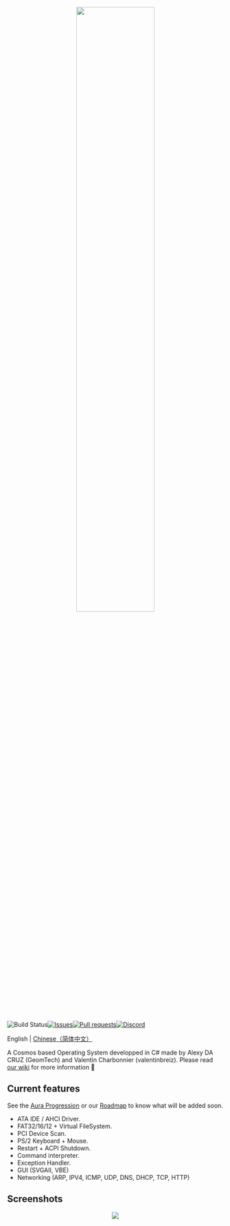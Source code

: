 <p align="center"><img width=60% src="https://raw.githubusercontent.com/aura-systems/Aura-Operating-System/master/ARTWORK/auralogo.png"></p>

![Build Status](https://github.com/aura-systems/Aura-Operating-System/workflows/.NET%20Core/badge.svg)[![Issues](https://img.shields.io/github/issues/aura-systems/Aura-Operating-System.svg)](https://github.com/aura-systems/Aura-Operating-System/issues)[![Pull requests](https://img.shields.io/github/issues-pr/aura-systems/Aura-Operating-System.svg)](https://github.com/aura-systems/Aura-Operating-System/pulls)[![Discord](https://img.shields.io/badge/join%20us%20on-discord-blue.svg)](https://discord.gg/DFbAtVA)

English | [Chinese（简体中文）](https://github.com/aura-systems/Aura-Operating-System/blob/master/README_CN.md)

A Cosmos based Operating System developped in C# made by Alexy DA CRUZ (GeomTech) and Valentin Charbonnier (valentinbreiz). Please read [our wiki](https://github.com/aura-systems/Aura-Operating-System/wiki) for more information 🌼

## Current features
See the [Aura Progression](https://github.com/aura-systems/Aura-Operating-System/projects/4) or our [Roadmap](https://github.com/aura-systems/Aura-Operating-System/projects/3) to know what will be added soon.

* ATA IDE / AHCI Driver.
* FAT32/16/12 + Virtual FileSystem.
* PCI Device Scan.
* PS/2 Keyboard + Mouse.
* Restart + ACPI Shutdown.
* Command interpreter.
* Exception Handler.
* GUI (SVGAII, VBE)
* Networking (ARP, IPV4, ICMP, UDP, DNS, DHCP, TCP, HTTP)

## Screenshots

<p align="center"><img src="https://raw.githubusercontent.com/aura-systems/Aura-Operating-System/master/ARTWORK/aura1.png"></p>